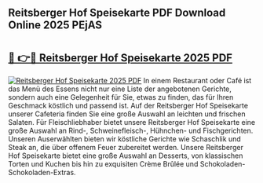 ## Reitsberger Hof Speisekarte PDF Download Online 2025 PEjAS

# <h2><a href="http://gceeba.nevu.top/?p=Reitsberger+Hof+Speisekarte">🔗 👉🔴 Reitsberger Hof Speisekarte 2025 PDF</a></h2>

[![Reitsberger Hof Speisekarte 2025 PDF](https://i.imgur.com/dBaPXMq.png)](http://gceeba.nevu.top/?p=Reitsberger+Hof+Speisekarte)
In einem Restaurant oder Café ist das Menü des Essens nicht nur eine Liste der angebotenen Gerichte, sondern auch eine Gelegenheit für Sie, etwas zu finden, das für Ihren Geschmack köstlich und passend ist. Auf der Reitsberger Hof Speisekarte unserer Cafeteria finden Sie eine große Auswahl an leichten und frischen Salaten. Für Fleischliebhaber bietet unsere Reitsberger Hof Speisekarte eine große Auswahl an Rind-, Schweinefleisch-, Hühnchen- und Fischgerichten. Unseren Auserwählten bieten wir köstliche Gerichte wie Schaschlik und Steak an, die über offenem Feuer zubereitet werden. Unsere Reitsberger Hof Speisekarte bietet eine große Auswahl an Desserts, von klassischen Torten und Kuchen bis hin zu exquisiten Crème Brûlée und Schokoladen-Schokoladen-Extras.
